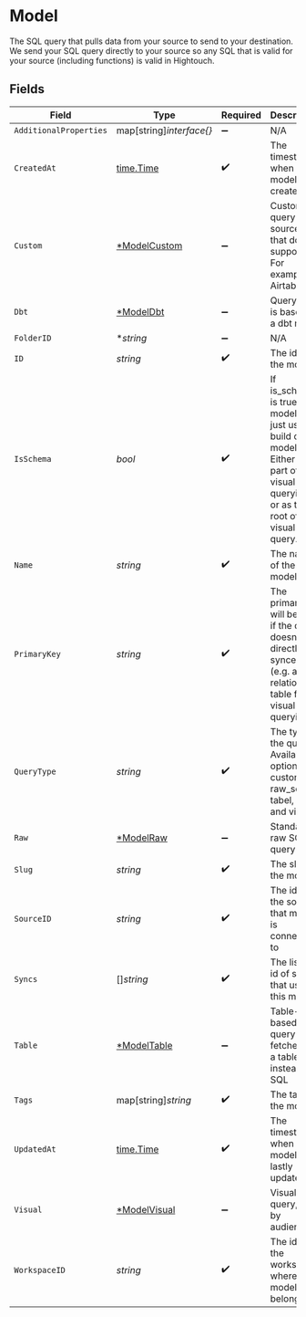 # Model

The SQL query that pulls data from your source to send to your destination.
We send your SQL query directly to your source so any SQL that is valid for your source (including functions) is valid in Hightouch.


## Fields

| Field                                                                                                                                    | Type                                                                                                                                     | Required                                                                                                                                 | Description                                                                                                                              |
| ---------------------------------------------------------------------------------------------------------------------------------------- | ---------------------------------------------------------------------------------------------------------------------------------------- | ---------------------------------------------------------------------------------------------------------------------------------------- | ---------------------------------------------------------------------------------------------------------------------------------------- |
| `AdditionalProperties`                                                                                                                   | map[string]*interface{}*                                                                                                                 | :heavy_minus_sign:                                                                                                                       | N/A                                                                                                                                      |
| `CreatedAt`                                                                                                                              | [time.Time](https://pkg.go.dev/time#Time)                                                                                                | :heavy_check_mark:                                                                                                                       | The timestamp when model was created                                                                                                     |
| `Custom`                                                                                                                                 | [*ModelCustom](../../models/shared/modelcustom.md)                                                                                       | :heavy_minus_sign:                                                                                                                       | Custom query for sources that doesn't support sql. For example, Airtable.                                                                |
| `Dbt`                                                                                                                                    | [*ModelDbt](../../models/shared/modeldbt.md)                                                                                             | :heavy_minus_sign:                                                                                                                       | Query that is based on a dbt model                                                                                                       |
| `FolderID`                                                                                                                               | **string*                                                                                                                                | :heavy_minus_sign:                                                                                                                       | N/A                                                                                                                                      |
| `ID`                                                                                                                                     | *string*                                                                                                                                 | :heavy_check_mark:                                                                                                                       | The id of the model                                                                                                                      |
| `IsSchema`                                                                                                                               | *bool*                                                                                                                                   | :heavy_check_mark:                                                                                                                       | If is_schema is true, the model is just used to build other models.<br/>Either as part of visual querying, or as the root of a visual query. |
| `Name`                                                                                                                                   | *string*                                                                                                                                 | :heavy_check_mark:                                                                                                                       | The name of the model                                                                                                                    |
| `PrimaryKey`                                                                                                                             | *string*                                                                                                                                 | :heavy_check_mark:                                                                                                                       | The primary key will be null if the query doesn't get directly synced (e.g. a relationship table for visual querying)                    |
| `QueryType`                                                                                                                              | *string*                                                                                                                                 | :heavy_check_mark:                                                                                                                       | The type of the query. Available options: custom, raw_sql, tabel, dbt and visual.                                                        |
| `Raw`                                                                                                                                    | [*ModelRaw](../../models/shared/modelraw.md)                                                                                             | :heavy_minus_sign:                                                                                                                       | Standard raw SQL query                                                                                                                   |
| `Slug`                                                                                                                                   | *string*                                                                                                                                 | :heavy_check_mark:                                                                                                                       | The slug of the model                                                                                                                    |
| `SourceID`                                                                                                                               | *string*                                                                                                                                 | :heavy_check_mark:                                                                                                                       | The id of the source that model is connected to                                                                                          |
| `Syncs`                                                                                                                                  | []*string*                                                                                                                               | :heavy_check_mark:                                                                                                                       | The list of id of syncs that uses this model                                                                                             |
| `Table`                                                                                                                                  | [*ModelTable](../../models/shared/modeltable.md)                                                                                         | :heavy_minus_sign:                                                                                                                       | Table-based query that fetches on a table instead of SQL                                                                                 |
| `Tags`                                                                                                                                   | map[string]*string*                                                                                                                      | :heavy_check_mark:                                                                                                                       | The tags of the model                                                                                                                    |
| `UpdatedAt`                                                                                                                              | [time.Time](https://pkg.go.dev/time#Time)                                                                                                | :heavy_check_mark:                                                                                                                       | The timestamp when model was lastly updated                                                                                              |
| `Visual`                                                                                                                                 | [*ModelVisual](../../models/shared/modelvisual.md)                                                                                       | :heavy_minus_sign:                                                                                                                       | Visual query, used by audience                                                                                                           |
| `WorkspaceID`                                                                                                                            | *string*                                                                                                                                 | :heavy_check_mark:                                                                                                                       | The id of the workspace where the model belongs to                                                                                       |